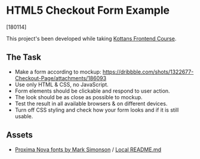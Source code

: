 # HTML5 Checkout Form Example

[180114]

This project's been developed while taking
[Kottans Frontend Course](https://github.com/kottans/frontend).

## The Task

 * Make a form according to mockup: 
   https://dribbble.com/shots/1322677-Checkout-Page/attachments/186093
 * Use only HTML & CSS, no JavaScript.  
 * Form elements should be clickable and respond to user action.  
 * The look should be as close as possible to mockup.  
 * Test the result in all available browsers & on different devices.  
 * Turn off CSS styling and check how your form looks and 
   if it is still usable.
   
 ## Assets
 
  * [Proxima Nova fonts by Mark Simonson](https://github.com/elliakou/proxima-nova-web-fonts) /
    [Local README.md](fonts/proxima-nova/README.md)